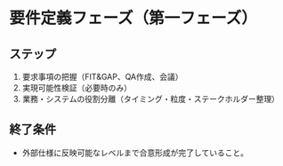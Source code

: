 # 要件定義フェーズ（第一フェーズ）

## ステップ
1. 要求事項の把握（FIT&GAP、QA作成、会議）
2. 実現可能性検証（必要時のみ）
3. 業務・システムの役割分離（タイミング・粒度・ステークホルダー整理）

## 終了条件
- 外部仕様に反映可能なレベルまで合意形成が完了していること。
